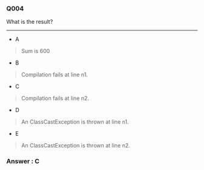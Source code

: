 ### Q004

What is the result?

---

* A  
> Sum is 600  

* B  
> Compilation fails at line n1.  

* C  
> Compilation fails at line n2.  

* D  
> An ClassCastException is thrown at line n1.  

* E  
> An ClassCastException is thrown at line n2.  

### Answer : C